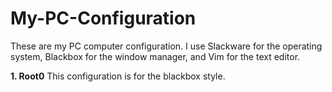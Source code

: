# My-PC-Configuration
These are my PC computer configuration. I use Slackware for the operating system, Blackbox for the window manager, and Vim for the text editor.

<b>1. Root0</b> This configuration is for the blackbox style.
